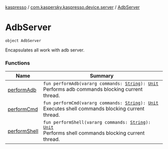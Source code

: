 [kaspresso](../../index.md) / [com.kaspersky.kaspresso.device.server](../index.md) / [AdbServer](./index.md)

# AdbServer

`object AdbServer`

Encapsulates all work with adb server.

### Functions

| Name | Summary |
|---|---|
| [performAdb](perform-adb.md) | `fun performAdb(vararg commands: `[`String`](https://kotlinlang.org/api/latest/jvm/stdlib/kotlin/-string/index.html)`): `[`Unit`](https://kotlinlang.org/api/latest/jvm/stdlib/kotlin/-unit/index.html)<br>Performs adb commands blocking current thread. |
| [performCmd](perform-cmd.md) | `fun performCmd(vararg commands: `[`String`](https://kotlinlang.org/api/latest/jvm/stdlib/kotlin/-string/index.html)`): `[`Unit`](https://kotlinlang.org/api/latest/jvm/stdlib/kotlin/-unit/index.html)<br>Executes shell commands blocking current thread. |
| [performShell](perform-shell.md) | `fun performShell(vararg commands: `[`String`](https://kotlinlang.org/api/latest/jvm/stdlib/kotlin/-string/index.html)`): `[`Unit`](https://kotlinlang.org/api/latest/jvm/stdlib/kotlin/-unit/index.html)<br>Performs shell commands blocking current thread. |
